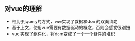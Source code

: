 
## 对vue的理解

+ 相比于jquery的方式，vue实现了数据和dom的双向绑定
+ 基于上文，使用vue需要有数据驱动的概念，否则会感觉很别扭
+ vue 实现了组件化，将dom变成了一个一个组件的堆积
